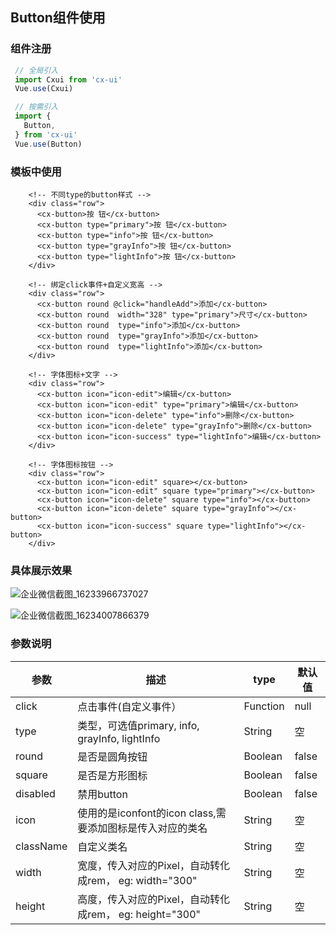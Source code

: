 ## Button组件使用

### 组件注册

```javascript
 // 全局引入
 import Cxui from 'cx-ui'
 Vue.use(Cxui)

 // 按需引入
 import {
   Button,
 } from 'cx-ui'
 Vue.use(Button)
```

### 模板中使用

```vue
    <!-- 不同type的button样式 -->
    <div class="row">
      <cx-button>按 钮</cx-button>
      <cx-button type="primary">按 钮</cx-button>
      <cx-button type="info">按 钮</cx-button>
      <cx-button type="grayInfo">按 钮</cx-button>
      <cx-button type="lightInfo">按 钮</cx-button>
    </div>

    <!-- 绑定click事件+自定义宽高 -->
    <div class="row">
      <cx-button round @click="handleAdd">添加</cx-button>
      <cx-button round  width="328" type="primary">尺寸</cx-button>
      <cx-button round  type="info">添加</cx-button>
      <cx-button round  type="grayInfo">添加</cx-button>
      <cx-button round  type="lightInfo">添加</cx-button>
    </div>

    <!-- 字体图标+文字 -->
    <div class="row">
      <cx-button icon="icon-edit">编辑</cx-button>
      <cx-button icon="icon-edit" type="primary">编辑</cx-button>
      <cx-button icon="icon-delete" type="info">删除</cx-button>
      <cx-button icon="icon-delete" type="grayInfo">删除</cx-button>
      <cx-button icon="icon-success" type="lightInfo">编辑</cx-button>
    </div>

    <!-- 字体图标按钮 -->
    <div class="row">
      <cx-button icon="icon-edit" square></cx-button>
      <cx-button icon="icon-edit" square type="primary"></cx-button>
      <cx-button icon="icon-delete" square type="info"></cx-button>
      <cx-button icon="icon-delete" square type="grayInfo"></cx-button>
      <cx-button icon="icon-success" square type="lightInfo"></cx-button>
    </div>
```

###  具体展示效果



![企业微信截图_16233966737027](D:\code\fe-research\ui\doc\Button组件使用介绍.assets\企业微信截图_16233966737027.png)

![企业微信截图_16234007866379](D:\code\fe-research\ui\doc\Button组件使用介绍.assets\企业微信截图_16234007866379.png)



### 参数说明

| 参数      | 描述                                                      | type     | 默认值 |
| --------- | --------------------------------------------------------- | -------- | ------ |
| click     | 点击事件(自定义事件）                                     | Function | null   |
| type      | 类型，可选值primary, info, grayInfo, lightInfo            | String   | 空     |
| round     | 是否是圆角按钮                                            | Boolean  | false  |
| square    | 是否是方形图标                                            | Boolean  | false  |
| disabled  | 禁用button                                                | Boolean  | false  |
| icon      | 使用的是iconfont的icon class,需要添加图标是传入对应的类名 | String   | 空     |
| className | 自定义类名                                                | String   | 空     |
| width     | 宽度，传入对应的Pixel，自动转化成rem， eg: width="300"    | String   | 空     |
| height    | 高度，传入对应的Pixel，自动转化成rem， eg: height="300"   | String   | 空     |


